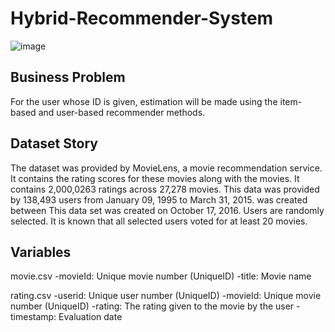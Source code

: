 # Hybrid-Recommender-System
![image](https://user-images.githubusercontent.com/90307489/136345898-2e46e4eb-faaf-4277-bdf1-b3fda84c18ce.png)

## Business Problem
For the user whose ID is given, estimation will be made using the item-based and user-based recommender methods.

## Dataset Story
The dataset was provided by MovieLens, a movie recommendation service.
It contains the rating scores for these movies along with the movies.
It contains 2,000,0263 ratings across 27,278 movies.
This data was provided by 138,493 users from January 09, 1995 to March 31, 2015.
was created between This data set was created on October 17, 2016.
Users are randomly selected. It is known that all selected users voted for at least 20 movies.

## Variables
movie.csv
-movieId: Unique movie number (UniqueID)
-title: Movie name

rating.csv
-userid: Unique user number (UniqueID)
-movieId: Unique movie number (UniqueID)
-rating: The rating given to the movie by the user
-timestamp: Evaluation date
